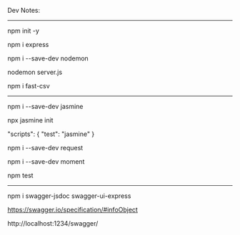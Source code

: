 Dev Notes:

----------

npm init -y

npm i express

npm i --save-dev nodemon

nodemon server.js

npm i fast-csv

----------

npm i --save-dev jasmine

npx jasmine init

"scripts": { "test": "jasmine" }

npm i --save-dev request

npm i --save-dev moment

npm test

----------

npm i swagger-jsdoc swagger-ui-express

https://swagger.io/specification/#infoObject

http://localhost:1234/swagger/